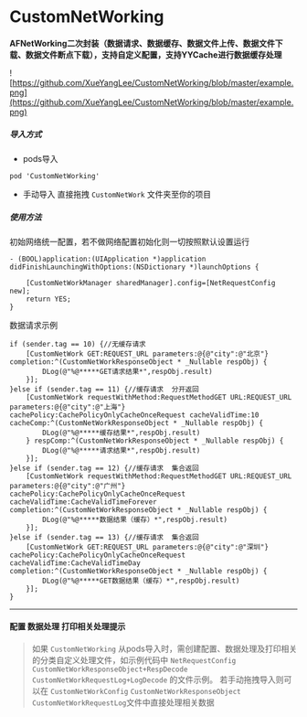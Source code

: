 # CustomNetWorking
 **AFNetWorking二次封装（数据请求、数据缓存、数据文件上传、数据文件下载、数据文件断点下载），支持自定义配置，支持YYCache进行数据缓存处理** 

![https://github.com/XueYangLee/CustomNetWorking/blob/master/example.png](https://github.com/XueYangLee/CustomNetWorking/blob/master/example.png)

##### 导入方式
- pods导入
```
pod 'CustomNetWorking'
```
- 手动导入
直接拖拽 ` CustomNetWork ` 文件夹至你的项目

##### 使用方法
初始网络统一配置，若不做网络配置初始化则一切按照默认设置运行
```
- (BOOL)application:(UIApplication *)application didFinishLaunchingWithOptions:(NSDictionary *)launchOptions {

    [CustomNetWorkManager sharedManager].config=[NetRequestConfig new];
    return YES;
}
```

数据请求示例
```
if (sender.tag == 10) {//无缓存请求
    [CustomNetWork GET:REQUEST_URL parameters:@{@"city":@"北京"} completion:^(CustomNetWorkResponseObject * _Nullable respObj) {
        DLog(@"%@*****GET请求结果*",respObj.result)
    }];
}else if (sender.tag == 11) {//缓存请求  分开返回
    [CustomNetWork requestWithMethod:RequestMethodGET URL:REQUEST_URL parameters:@{@"city":@"上海"} cachePolicy:CachePolicyOnlyCacheOnceRequest cacheValidTime:10 cacheComp:^(CustomNetWorkResponseObject * _Nullable respObj) {
        DLog(@"%@*****缓存结果*",respObj.result)
    } respComp:^(CustomNetWorkResponseObject * _Nullable respObj) {
        DLog(@"%@*****请求结果*",respObj.result)
    }];
}else if (sender.tag == 12) {//缓存请求  集合返回
    [CustomNetWork requestWithMethod:RequestMethodGET URL:REQUEST_URL parameters:@{@"city":@"广州"} cachePolicy:CachePolicyOnlyCacheOnceRequest cacheValidTime:CacheValidTimeForever completion:^(CustomNetWorkResponseObject * _Nullable respObj) {
        DLog(@"%@*****数据结果（缓存）*",respObj.result)
    }];
}else if (sender.tag == 13) {//缓存请求  集合返回
    [CustomNetWork GET:REQUEST_URL parameters:@{@"city":@"深圳"} cachePolicy:CachePolicyOnlyCacheOnceRequest cacheValidTime:CacheValidTimeDay completion:^(CustomNetWorkResponseObject * _Nullable respObj) {
        DLog(@"%@*****GET数据结果（缓存）*",respObj.result)
    }];
}
```


---
#### 配置 数据处理 打印相关处理提示
> 如果 ` CustomNetWorking ` 从pods导入时，需创建配置、数据处理及打印相关的分类自定义处理文件，如示例代码中 ` NetRequestConfig `   ` CustomNetWorkResponseObject+RespDecode `  ` CustomNetWorkRequestLog+LogDecode ` 的文件示例。 若手动拖拽导入则可以在 ` CustomNetWorkConfig `   ` CustomNetWorkResponseObject `  ` CustomNetWorkRequestLog `文件中直接处理相关数据


